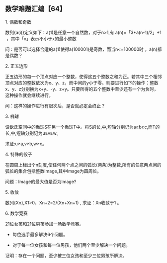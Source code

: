 ## 数学难题汇编【64】

1. 偶数和奇数

数列{a(i)}定义如下：a(1)是任意一个自然数，对于n>1,有 a(n)=「3*a(n-1)/2」+1  ，其中「x」表示不小于x的最小整数 

问：是否可以选择合适的a(1)使得a(100001)是奇数，而当n<=100000时 ，a(n)都是偶数？

2. 正五边形

正五边形的每一个顶点对应一个整数，使得这五个整数之和为正。若其中三个相邻顶点对应的整数依次为x、y、z，而中间的y小于零。则要进行如下的操作：整数x、y、z分别换为x+y、-y、z+y。只要所得的五个整数中至少还有一个为负时，这种操作就会继续进行。

问：这样的操作进行有限次后，是否就必定会终止？

3. 椭球

设欧氏空间中的椭球S在另一个椭球T中。将S的长,中,短轴分别记为a≥b≥c,而T的长,中,短轴分别记为u≥v≥w。

求证:u≥a,v≥b,w≥c。

4. 特殊的骰子

在圆周上标出个n刻度,使任何两个点之间的弧长(两条)为整数,所有的任意两点间的弧长的集合包括整数Image,其中Image为圆周长。

问题：Image的最大值是否为Image?

5. 收敛

数列{Xn},X1>0，Xn+2=2/(Xn+Xn+1) , 求证：Xn收敛于1 。

6. 数学竞赛

21位女孩和21位男孩参加一场数学竞赛。

* 每位选手最多解决6个问题。

* 对于每一位女孩和每一位男孩，他们两个至少解决一个问题。

证明：存在一个问题，至少被三位女孩和至少三位男孩所解决。

